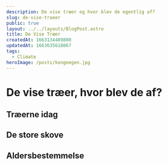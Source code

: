 ```yaml
---
description: De vise træer og hvor blev de egentlig af?
slug: de-vise-traeer
public: true
layout: ../../layouts/BlogPost.astro
title: De Vise Træer
createdAt: 1663134489800
updatedAt: 1663635618067
tags:
  - Climate
heroImage: /posts/kongeegen.jpg
---
```


# De vise træer, hvor blev de af?

## Træerne idag

## De store skove

## Aldersbestemmelse

## 